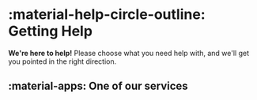 # :material-help-circle-outline: Getting Help
**We're here to help!** Please choose what you need help with, and we'll get you pointed in the right direction.

## :material-apps: One of our services
